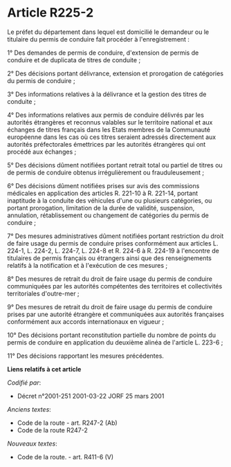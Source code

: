 # Article R225-2

Le préfet du département dans lequel est domicilié le demandeur ou le titulaire du permis de conduire fait procéder à
l'enregistrement :

1° Des demandes de permis de conduire, d'extension de permis de conduire et de duplicata de titres de conduite ;

2° Des décisions portant délivrance, extension et prorogation de catégories du permis de conduire ;

3° Des informations relatives à la délivrance et la gestion des titres de conduite ;

4° Des informations relatives aux permis de conduire délivrés par les autorités étrangères et reconnus valables sur le
territoire national et aux échanges de titres français dans les Etats membres de la Communauté européenne dans les cas où ces
titres seraient adressés directement aux autorités préfectorales émettrices par les autorités étrangères qui ont procédé aux
échanges ;

5° Des décisions dûment notifiées portant retrait total ou partiel de titres ou de permis de conduire obtenus irrégulièrement
ou frauduleusement ;

6° Des décisions dûment notifiées prises sur avis des commissions médicales en application des articles R. 221-10 à R.
221-14, portant inaptitude à la conduite des véhicules d'une ou plusieurs catégories, ou portant prorogation, limitation de
la durée de validité, suspension, annulation, rétablissement ou changement de catégories du permis de conduire ;

7° Des mesures administratives dûment notifiées portant restriction du droit de faire usage du permis de conduire prises
conformément aux articles L. 224-1, L. 224-2, L. 224-7, L. 224-8 et R. 224-6 à R. 224-19 à l'encontre de titulaires de permis
français ou étrangers ainsi que des renseignements relatifs à la notification et à l'exécution de ces mesures ;

8° Des mesures de retrait du droit de faire usage du permis de conduire communiquées par les autorités compétentes des
territoires et collectivités territoriales d'outre-mer ;

9° Des mesures de retrait du droit de faire usage du permis de conduire prises par une autorité étrangère et communiquées aux
autorités françaises conformément aux accords internationaux en vigueur ;

10° Des décisions portant reconstitution partielle du nombre de points du permis de conduire en application du deuxième
alinéa de l'article L. 223-6 ;

11° Des décisions rapportant les mesures précédentes.

**Liens relatifs à cet article**

_Codifié par_:

  - Décret n°2001-251 2001-03-22 JORF 25 mars 2001

_Anciens textes_:

  - Code de la route - art. R247-2 (Ab)
  - Code de la route R247-2

_Nouveaux textes_:

  - Code de la route. - art. R411-6 (V)
